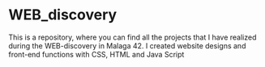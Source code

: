 # WEB_discovery
This is a repository, where you can find all the projects that I have realized during the WEB-discovery in Malaga 42. I created website designs and front-end functions with  CSS, HTML and Java Script   
